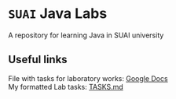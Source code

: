 # `SUAI` Java Labs

A repository for learning Java in SUAI university

## Useful links

File with tasks for laboratory works: [Google Docs](https://docs.google.com/document/d/1TUxcZclZ6zkdXw5X98irdYX5vn2FBd_-oBdZ2_1vPT0)  
My formatted Lab tasks: [TASKS.md](TASKS.md)
